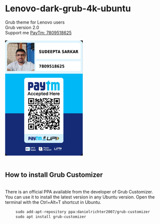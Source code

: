 # Lenovo-dark-grub-4k-ubuntu
<head>
<link rel="stylesheet" href="css/PayTm.css">
</head>
Grub theme for Lenovo users
<br>
Grub version 2.0
<br>
Support me 
<a href="https://paytm.me/v-2r8HG">PayTm: 7809518625</a>
<br>
<br>
<div>
<img src="images/Paytm Scanner.png" width=50% height=50% class="paytm">
</div>
<br>
<h2>How to install Grub Customizer</h2>
<br>
There is an official PPA available from the developer of Grub Customizer. You can use it to install the latest version in any Ubuntu version.
Open the terminal with the Ctrl+Alt+T shortcut in Ubuntu.
<br>
<div>
<pre>
    <code>sudo add-apt-repository ppa:danielrichter2007/grub-customizer</code>
    <code>sudo apt install grub-customizer</code>
</pre>
</div>
